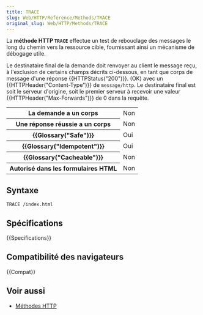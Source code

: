 ```yaml
---
title: TRACE
slug: Web/HTTP/Reference/Methods/TRACE
original_slug: Web/HTTP/Methods/TRACE
---
```


La **méthode HTTP `TRACE`** effectue un test de rebouclage des messages le long du chemin vers la ressource cible, fournissant ainsi un mécanisme de débogage utile.

Le destinataire final de la demande doit renvoyer au client le message reçu, à l'exclusion de certains champs décrits ci-dessous, en tant que corps de message d'une réponse {{HTTPStatus("200")}}. (OK) avec un {{HTTPHeader("Content-Type")}} de `message/http`. Le destinataire final est soit le serveur d'origine, soit le premier serveur à recevoir une valeur {{HTTPHeader("Max-Forwards")}} de 0 dans la requête.

<table class="properties">
  <tbody>
    <tr>
      <th scope="row">La demande a un corps</th>
      <td>Non</td>
    </tr>
    <tr>
      <th scope="row">Une réponse réussie a un corps</th>
      <td>Non</td>
    </tr>
    <tr>
      <th scope="row">{{Glossary("Safe")}}</th>
      <td>Oui</td>
    </tr>
    <tr>
      <th scope="row">{{Glossary("Idempotent")}}</th>
      <td>Oui</td>
    </tr>
    <tr>
      <th scope="row">{{Glossary("Cacheable")}}</th>
      <td>Non</td>
    </tr>
    <tr>
      <th scope="row">Autorisé dans les formulaires HTML</th>
      <td>Non</td>
    </tr>
  </tbody>
</table>

## Syntaxe

```
TRACE /index.html
```

## Spécifications

{{Specifications}}

## Compatibilité des navigateurs

{{Compat}}

## Voir aussi

- [Méthodes HTTP](/fr/docs/Web/HTTP/Reference/Methods)
